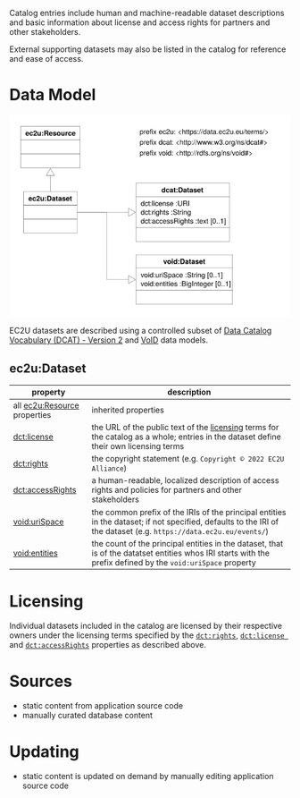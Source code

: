 Catalog entries include human and machine-readable dataset descriptions and basic information about
license and access rights for partners and other stakeholders.

External supporting datasets may also be listed in the catalog for reference and ease of access.

# Data Model

![dataset data model](../datasets/index/datasets.svg)

EC2U datasets are described using a controlled subset of [Data Catalog Vocabulary (DCAT) - Version 2](https://www.w3.org/TR/vocab-dcat-2/) and  [VoID](https://www.w3.org/TR/void/) data models.

## ec2u:Dataset

| property                                                     | description                                                  |
| ------------------------------------------------------------ | ------------------------------------------------------------ |
| all [ec2u:Resource](/datasets/resources) properties                 | inherited properties                                         |
| [dct:license](https://www.w3.org/TR/vocab-dcat-2/#Property:resource_license) | the URL of the public text of the [licensing](../policies/licensing.md) terms for the catalog as a whole; entries in the dataset define their own licensing terms |
| [dct:rights](https://www.w3.org/TR/vocab-dcat-2/#Property:resource_rights) | the copyright statement (e.g. `Copyright © 2022 EC2U Alliance`) |
| [dct:accessRights](https://www.w3.org/TR/vocab-dcat-2/#Property:resource_access_rights) | a human-readable, localized description of access rights and policies for partners and other stakeholders |
| [void:uriSpace](https://www.w3.org/TR/void/#pattern)         | the common prefix of the IRIs of the principal entities in the dataset; if not specified, defaults to the IRI of the dataset (e.g. `https://data.ec2u.eu/events/`) |
| [void:entities](https://www.w3.org/TR/void/#statistics)      | the count of the principal entities in the dataset, that is of the datatset entities whos IRI starts with the prefix defined by the `void:uriSpace` property |

# Licensing

Individual datasets included in the catalog are licensed by their respective owners under the licensing terms specified by the [`dct:rights`](https://www.w3.org/TR/vocab-dcat-2/#Property:resource_rights), [`dct:license `](https://www.w3.org/TR/vocab-dcat-2/#Property:resource_license) and  [`dct:accessRights`](https://www.w3.org/TR/vocab-dcat-2/#Property:resource_access_rights) properties as described above.

# Sources

* static content from application source code
* manually curated database content

# Updating

* static content is updated on demand by manually editing application source code
